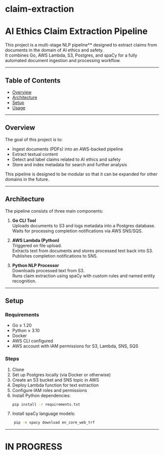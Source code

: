 # claim-extraction
# AI Ethics Claim Extraction Pipeline

This project is a multi-stage NLP pipeline** designed to extract claims from documents in the domain of AI ethics and safety.  
It combines Go, AWS Lambda, S3, Postgres, and spaCy for a fully automated document ingestion and processing workflow.

---

## Table of Contents

- [Overview](#overview)  
- [Architecture](#architecture)  
- [Setup](#setup)  
- [Usage](#usage)  
<!-- - [Pipeline Flow](#pipeline-flow)  
- [Future Work](#future-work)   -->

---

## Overview

The goal of this project is to:

- Ingest documents (PDFs) into an AWS-backed pipeline  
- Extract textual content  
- Detect and label claims related to AI ethics and safety  
- Store and index metadata for search and further analysis  

This pipeline is designed to be modular so that it can be expanded for other domains in the future.

---

## Architecture

The pipeline consists of three main components:

1. **Go CLI Tool**  
   Uploads documents to S3 and logs metadata into a Postgres database.  
   Waits for processing completion notifications via AWS SNS/SQS.

2. **AWS Lambda (Python)**  
   Triggered on file upload.  
   Extracts text from documents and stores processed text back into S3.  
   Publishes completion notifications to SNS.

3. **Python NLP Processor**  
   Downloads processed text from S3.  
   Runs claim extraction using spaCy with custom rules and named entity recognition.  

---

## Setup

### Requirements

- Go ≥ 1.20  
- Python ≥ 3.10  
- Docker  
- AWS CLI configured  
- AWS account with IAM permissions for S3, Lambda, SNS, SQS  

### Steps

1. Clone
2. Set up Postgres locally (via Docker or otherwise)  
3. Create an S3 bucket and SNS topic in AWS  
4. Deploy Lambda function for text extraction  
5. Configure IAM roles and permissions  
6. Install Python dependencies:
   ```bash
   pip install -r requirements.txt
    ```
7. Install spaCy language models: 
```bash
    pip -m spacy download en_core_web_trf
```
---
# IN PROGRESS
